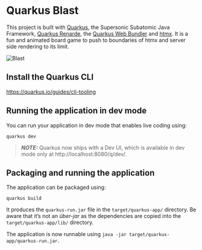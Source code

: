 # Quarkus Blast

This project is built with [Quarkus](quarkus.io), the Supersonic Subatomic Java Framework, [Quarkus Renarde]([url](https://github.com/quarkiverse/quarkus-renarde)), the [Quarkus Web Bundler]([url](https://github.com/quarkiverse/quarkus-web-bundler)) and [htmx](https://htmx.org/). It is a fun and animated board game to push to boundaries of htmx and server side rendering to its limit.

![Blast](https://github.com/ia3andy/quarkus-blast/assets/2223984/6bd51ace-bdbc-4810-90fe-3fbfa2e66d01)


## Install the Quarkus CLI

https://quarkus.io/guides/cli-tooling

## Running the application in dev mode

You can run your application in dev mode that enables live coding using:
```shell script
quarkus dev
```

> **_NOTE:_**  Quarkus now ships with a Dev UI, which is available in dev mode only at http://localhost:8080/q/dev/.

## Packaging and running the application

The application can be packaged using:
```shell script
quarkus build
```
It produces the `quarkus-run.jar` file in the `target/quarkus-app/` directory.
Be aware that it’s not an _über-jar_ as the dependencies are copied into the `target/quarkus-app/lib/` directory.

The application is now runnable using `java -jar target/quarkus-app/quarkus-run.jar`.
